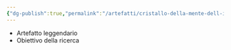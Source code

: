 ```yaml
---
{"dg-publish":true,"permalink":"/artefatti/cristallo-della-mente-dell-illithid/","noteIcon":""}
---
```


  - Artefatto leggendario
  - Obiettivo della ricerca